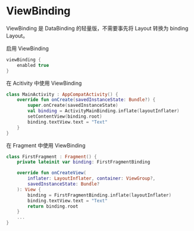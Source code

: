# ViewBinding

ViewBinding 是 DataBinding 的轻量版，不需要事先将 Layout 转换为 binding Layout。

启用 ViewBinding

```groovy
viewBinding {
    enabled true
}
```

在 Acitivity 中使用 ViewBinding
```kotlin
class MainActivity : AppCompatActivity() {
    override fun onCreate(savedInstanceState: Bundle?) {
        super.onCreate(savedInstanceState)
        val binding = ActivityMainBinding.inflate(layoutInflater)
        setContentView(binding.root)
        binding.textView.text = "Text"
    }
}
```

在 Fragment 中使用 ViewBinding
```kotlin
class FirstFragment : Fragment() {
    private lateinit var binding: FirstFragmentBinding

    override fun onCreateView(
        inflater: LayoutInflater, container: ViewGroup?,
        savedInstanceState: Bundle?
    ): View {
        binding = FirstFragmentBinding.inflate(layoutInflater)
        binding.textView.text = "Text"
        return binding.root
    }
    ...
}
```